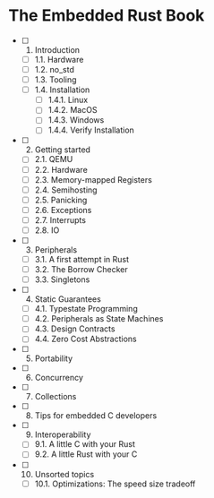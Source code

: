 # The Embedded Rust Book

- [ ] 1. Introduction
  - [ ] 1.1. Hardware
  - [ ] 1.2. no_std
  - [ ] 1.3. Tooling
  - [ ] 1.4. Installation
    - [ ] 1.4.1. Linux
    - [ ] 1.4.2. MacOS
    - [ ] 1.4.3. Windows
    - [ ] 1.4.4. Verify Installation
- [ ] 2. Getting started
  - [ ] 2.1. QEMU
  - [ ] 2.2. Hardware
  - [ ] 2.3. Memory-mapped Registers
  - [ ] 2.4. Semihosting
  - [ ] 2.5. Panicking
  - [ ] 2.6. Exceptions
  - [ ] 2.7. Interrupts
  - [ ] 2.8. IO
- [ ] 3. Peripherals
  - [ ] 3.1. A first attempt in Rust
  - [ ] 3.2. The Borrow Checker
  - [ ] 3.3. Singletons
- [ ] 4. Static Guarantees
  - [ ] 4.1. Typestate Programming
  - [ ] 4.2. Peripherals as State Machines
  - [ ] 4.3. Design Contracts
  - [ ] 4.4. Zero Cost Abstractions
- [ ] 5. Portability
- [ ] 6. Concurrency
- [ ] 7. Collections
- [ ] 8. Tips for embedded C developers
- [ ] 9. Interoperability
  - [ ] 9.1. A little C with your Rust
  - [ ] 9.2. A little Rust with your C
- [ ] 10. Unsorted topics
  - [ ] 10.1. Optimizations: The speed size tradeoff

